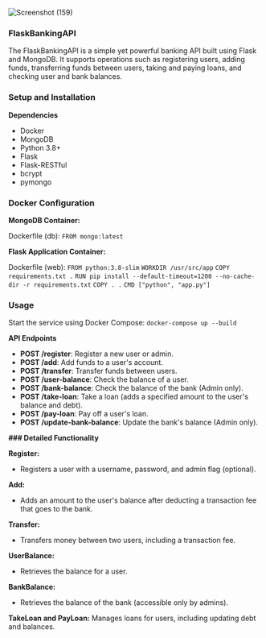 ![Screenshot (159)](https://github.com/OgwuegbuMaxwell/FlaskBankingAPI/assets/53094485/f6885c78-efc1-4875-935f-3f5e16e6f706)


### **FlaskBankingAPI**

The FlaskBankingAPI is a simple yet powerful banking API built using Flask and MongoDB. It supports operations such as registering users, adding funds, transferring funds between users, taking and paying loans, and checking user and bank balances.


### **Setup and Installation**

**Dependencies**

- Docker
- MongoDB
- Python 3.8+
- Flask
- Flask-RESTful
- bcrypt
- pymongo


### **Docker Configuration**

**MongoDB Container:**

Dockerfile (db):
`FROM mongo:latest
`

**Flask Application Container:**

Dockerfile (web):
`FROM python:3.8-slim`
`WORKDIR /usr/src/app`
`COPY requirements.txt .`
`RUN pip install --default-timeout=1200 --no-cache-dir -r requirements.txt`
`COPY . .`
`CMD ["python", "app.py"]`


### **Usage**

Start the service using Docker Compose:
`docker-compose up --build
`

**API Endpoints**

- **POST /register**: Register a new user or admin.
- **POST /add**: Add funds to a user's account.
- **POST /transfer**: Transfer funds between users.
- **POST /user-balance**: Check the balance of a user.
- **POST /bank-balance**: Check the balance of the bank (Admin only).
- **POST /take-loan**: Take a loan (adds a specified amount to the user's balance and debt).
- **POST /pay-loan**: Pay off a user's loan.
- **POST /update-bank-balance**: Update the bank's balance (Admin only).


**### Detailed Functionality**

**Register:**
- Registers a user with a username, password, and admin flag (optional).

**Add:**
- Adds an amount to the user's balance after deducting a transaction fee that goes to the bank.

**Transfer:**
- Transfers money between two users, including a transaction fee.

**UserBalance:**
- Retrieves the balance for a user.

**BankBalance:**
- Retrieves the balance of the bank (accessible only by admins).

**TakeLoan and **PayLoan:****
Manages loans for users, including updating debt and balances.




